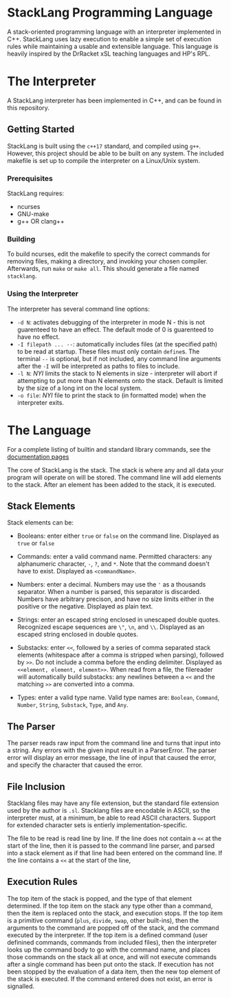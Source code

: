 # StackLang Programming Language

A stack-oriented programming language with an interpreter implemented in C++. StackLang uses lazy execution to enable a simple set of execution rules while maintaining a usable and extensible language. This language is heavily inspired by the DrRacket xSL teaching languages and HP's RPL.

# The Interpreter

A StackLang interpreter has been implemented in C++, and can be found in this repository.

## Getting Started

StackLang is built using the `c++17` standard, and compiled using `g++`. However, this project should be able to be built on any system. The included makefile is set up to compile the interpreter on a Linux/Unix system.

### Prerequisites

StackLang requires:

* ncurses
* GNU-make
* g++ OR clang++

### Building

To build ncurses, edit the makefile to specify the correct commands for removing files, making a directory, and invoking your chosen compiler. Afterwards, run `make` or `make all`. This should generate a file named `stacklang`.

### Using the Interpreter

The interpreter has several command line options:

* `-d N`: activates debugging of the interpreter in mode N - this is not guarenteed to have an effect. The default mode of 0 is guarenteed to have no effect.
* `-I filepath ... --`: automatically includes files (at the specified path) to be read at startup. These files must only contain `define`s. The terminal `--` is optional, but if not included, any command line arguments after the `-I` will be interpreted as paths to files to include.
* `-l N`: *NYI* limits the stack to N elements in size - interpreter will abort if attempting to put more than N elements onto the stack. Default is limited by the size of a long int on the local system.
* `-o file`: *NYI* file to print the stack to (in formatted mode) when the interpreter exits.

# The Language

For a complete listing of builtin and standard library commands, see the [documentation pages](link)

The core of StackLang is the stack. The stack is where any and all data your program will operate on will be stored. The command line will add elements to the stack. After an element has been added to the stack, it is executed.

## Stack Elements

Stack elements can be:

* Booleans: enter either `true` or `false` on the command line. Displayed as `true` or `false`

* Commands: enter a valid command name. Permitted characters: any alphanumeric character, `-`, `?`, and `*`. Note that the command doesn't have to exist. Displayed as `<commandName>`.

* Numbers: enter a decimal. Numbers may use the `'` as a thousands separator. When a number is parsed, this separator is discarded. Numbers have arbitrary precison, and have no size limits either in the positive or the negative. Displayed as plain text.

* Strings: enter an escaped string enclosed in unescaped double quotes. Recognized escape sequences are `\"`, `\n`, and `\\`. Displayed as an escaped string enclosed in double quotes.

* Substacks: enter `<<`, followed by a series of comma separated stack elements (whitespace after a comma is stripped when parsing), followed by `>>`. Do not include a comma before the ending delimiter. Displayed as `<<element, element, element>>`. When read from a file, the filereader will automatically build substacks: any newlines between a `<<` and the matching `>>` are converted into a comma.

* Types: enter a valid type name. Valid type names are: `Boolean`, `Command`, `Number`, `String`, `Substack`, `Type`, and `Any`.

## The Parser

The parser reads raw input from the command line and turns that input into a string. Any errors with the given input result in a ParserError. The parser error will display an error message, the line of input that caused the error, and specify the character that caused the error.

## File Inclusion

Stacklang files may have any file extension, but the standard file extension used by the author is `.sl`. Stacklang files are encodable in ASCII, so the interpreter must, at a minimum, be able to read ASCII characters. Support for extended character sets is entierly implementation-specific.

The file to be read is read line by line. If the line does not contain a `<<` at the start of the line, then it is passed to the command line parser, and parsed into a stack element as if that line had been entered on the command line. If the line contains a `<<` at the start of the line, 

## Execution Rules

The top item of the stack is popped, and the type of that element determined. If the top item on the stack any type other than a command, then the item is replaced onto the stack, and execution stops. If the top item is a primitive command (`plus`, `divide`, `swap`, other built-ins), then the arguments to the command are popped off of the stack, and the command executed by the interpreter. If the top item is a defined command (user definined commands, commands from included files), then the interpreter looks up the command body to go with the command name, and places those commands on the stack all at once, and will not execute commands after a single command has been put onto the stack. If execution has not been stopped by the evaluation of a data item, then the new top element of the stack is executed. If the command entered does not exist, an error is signalled.